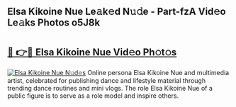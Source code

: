## Elsa Kikoine Nue Le𝚊k𝚎d N𝚞𝚍e - Part-fzA Vid𝚎o Le𝚊ks Photos o5J8k

# <h2><a href="http://fb54zz.evod.top/?m=Elsa+Kikoine+Nue">🔗 👉🔴 Elsa Kikoine Nue Vid𝚎o Ph𝚘t𝚘s</a></h2>

[![Elsa Kikoine Nue N𝚞d𝚎s](https://i.imgur.com/8V9OHl7.gif)](http://fb54zz.evod.top/?m=Elsa+Kikoine+Nue)
Online persona Elsa Kikoine Nue and multimedia artist, celebrated for publishing dance and lifestyle material through trending dance routines and mini vlogs. The role Elsa Kikoine Nue of a public figure is to serve as a role model and inspire others. 
